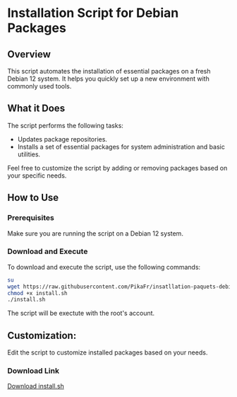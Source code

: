 # Installation Script for Debian Packages

## Overview

This script automates the installation of essential packages on a fresh Debian 12 system. It helps you quickly set up a new environment with commonly used tools.

## What it Does

The script performs the following tasks:

- Updates package repositories.
- Installs a set of essential packages for system administration and basic utilities.

Feel free to customize the script by adding or removing packages based on your specific needs.

## How to Use

### Prerequisites

Make sure you are running the script on a Debian 12 system.

### Download and Execute

To download and execute the script, use the following commands:

```bash
su
wget https://raw.githubusercontent.com/PikaFr/insatllation-paquets-debian/main/install.sh
chmod +x install.sh
./install.sh
```
The script will be exectute with the root's account.

## Customization:
Edit the script to customize installed packages based on your needs.

### Download Link
[Download install.sh](https://raw.githubusercontent.com/PikaFr/insatllation-paquets-debian/main/install.sh)
